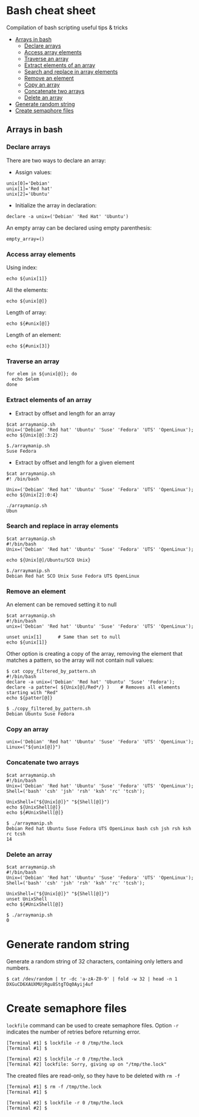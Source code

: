 # Bash cheat sheet
Compilation of bash scripting useful tips &amp; tricks

* [Arrays in bash](#arrays-in-bash)
  * [Declare arrays](#declare-arrays)
  * [Access array elements](#access-array-elements)
  * [Traverse an array](#traverse-an-array)
  * [Extract elements of an array](#extract-elements-of-an-array)
  * [Search and replace in array elements](#search-and-replace-in-array-elements)
  * [Remove an element](#remove-an-element)
  * [Copy an array](#copy-an-array)
  * [Concatenate two arrays](#concatenate-two-arrays)
  * [Delete an array](#delete-an-array)
* [Generate random string](#generate-random-string)
* [Create semaphore files](#create-semaphore-files)

## Arrays in bash

### Declare arrays
There are two ways to declare an array:

* Assign values:
```
unix[0]='Debian'
unix[1]='Red hat'
unix[2]='Ubuntu'
```

* Initialize the array in declaration:
```
declare -a unix=('Debian' 'Red Hat' 'Ubuntu')
```

An empty array can be declared using empty parenthesis:
```
empty_array=()
```

### Access array elements

Using index: 
```
echo ${unix[1]}
```
All the elements:
```
echo ${unix[@]}
```
Length of array:
```
echo ${#unix[@]}
```
Length of an element:
```
echo ${#unix[3]}
```

### Traverse an array
```
for elem in ${unix[@]}; do
  echo $elem
done
```

### Extract elements of an array

* Extract by offset and length for an array
```
$cat arraymanip.sh
Unix=('Debian' 'Red hat' 'Ubuntu' 'Suse' 'Fedora' 'UTS' 'OpenLinux');
echo ${Unix[@]:3:2}

$./arraymanip.sh
Suse Fedora
```

* Extract by offset and length for a given element
```
$cat arraymanip.sh
#! /bin/bash

Unix=('Debian' 'Red hat' 'Ubuntu' 'Suse' 'Fedora' 'UTS' 'OpenLinux');
echo ${Unix[2]:0:4}

./arraymanip.sh
Ubun
```

### Search and replace in array elements
```
$cat arraymanip.sh
#!/bin/bash
Unix=('Debian' 'Red hat' 'Ubuntu' 'Suse' 'Fedora' 'UTS' 'OpenLinux');

echo ${Unix[@]/Ubuntu/SCO Unix}

$./arraymanip.sh
Debian Red hat SCO Unix Suse Fedora UTS OpenLinux
```

### Remove an element
An element can be removed setting it to null
```
$cat arraymanip.sh
#!/bin/bash
unix=('Debian' 'Red hat' 'Ubuntu' 'Suse' 'Fedora' 'UTS' 'OpenLinux');

unset unix[1]      # Same than set to null
echo ${unix[1]}
```

Other option is creating a copy of the array, removing the element that matches a pattern, so the array will not contain null values:
```
$ cat copy_filtered_by_pattern.sh
#!/bin/bash
declare -a unix=('Debian' 'Red hat' 'Ubuntu' 'Suse' 'Fedora');
declare -a patter=( ${Unix[@]/Red*/} )    # Removes all elements starting with "Red"
echo ${patter[@]}         

$ ./copy_filtered_by_pattern.sh
Debian Ubuntu Suse Fedora
```


### Copy an array
```
unix=('Debian' 'Red hat' 'Ubuntu' 'Suse' 'Fedora' 'UTS' 'OpenLinux');
Linux=("${unix[@]}")
```

### Concatenate two arrays
```
$cat arraymanip.sh
#!/bin/bash
Unix=('Debian' 'Red hat' 'Ubuntu' 'Suse' 'Fedora' 'UTS' 'OpenLinux');
Shell=('bash' 'csh' 'jsh' 'rsh' 'ksh' 'rc' 'tcsh');

UnixShell=("${Unix[@]}" "${Shell[@]}")
echo ${UnixShell[@]}
echo ${#UnixShell[@]}

$ ./arraymanip.sh
Debian Red hat Ubuntu Suse Fedora UTS OpenLinux bash csh jsh rsh ksh rc tcsh
14
```

### Delete an array
```
$cat arraymanip.sh
#!/bin/bash
Unix=('Debian' 'Red hat' 'Ubuntu' 'Suse' 'Fedora' 'UTS' 'OpenLinux');
Shell=('bash' 'csh' 'jsh' 'rsh' 'ksh' 'rc' 'tcsh');

UnixShell=("${Unix[@]}" "${Shell[@]}")
unset UnixShell
echo ${#UnixShell[@]}

$ ./arraymanip.sh
0
```

# Generate random string
Generate a random string of 32 characters, containing only letters and numbers.
```
$ cat /dev/random | tr -dc 'a-zA-Z0-9' | fold -w 32 | head -n 1
DXGuCD6XAUXMUjRgu8StgTOq0Ayij4uf
```

# Create semaphore files
`lockfile` command can be used to create semaphore files. Option `-r` indicates the number of retries before returning error.
```
[Terminal #1] $ lockfile -r 0 /tmp/the.lock
[Terminal #1] $

[Terminal #2] $ lockfile -r 0 /tmp/the.lock
[Terminal #2] lockfile: Sorry, giving up on "/tmp/the.lock"
```
The created files are read-only, so they have to be deleted with `rm -f`
```
[Terminal #1] $ rm -f /tmp/the.lock
[Terminal #1] $

[Terminal #2] $ lockfile -r 0 /tmp/the.lock
[Terminal #2] $
```
